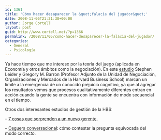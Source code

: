 ```yaml
---
id: 1361
title: 'Cómo hacer desaparecer la &quot;falacia del jugador&quot;'
date: 2008-11-05T21:21:38+00:00
author: Jorge Cortell
layout: post
guid: http://www.cortell.net/?p=1366
permalink: /2008/11/05/como-hacer-desaparecer-la-falacia-del-jugador/
categories:
  - General
  - Psicología
---
```

Ya hace tiempo que me intereso por la teoría del juego (aplicada en Economía y otros ámbitos como la negociación). En este <a title="PDF" href="http://www.hbs.edu/research/pdf/09-029.pdf" target="_blank">estudio</a> Stephen Leider y Gregory M. Barron (Profesor Adjunto de la Unidad de Negociación, Organizaciones y Mercados de la Harvard Business School) marcan un límite a la emergencia de un conocido prejuicio cognitivo, ya que al agregar los resultados vemos que procesos cualitativamente diferentes entran en acción cuando la gente se encuentra con información de modo secuencial en el tiempo.

Otros dos interesantes estudios de gestión de la HBS:

&#8211; <a title="http://hbswk.hbs.edu/item/6039.html" href="http://hbswk.hbs.edu/item/6039.html" target="_blank">7 cosas que sorprenden a un nuevo gerente</a>.

&#8211; <a title="http://hbswk.hbs.edu/item/6050.html" href="http://hbswk.hbs.edu/item/6050.html" target="_blank">Ceguera conversacional</a>: cómo contestar la pregunta equivocada del modo correcto.